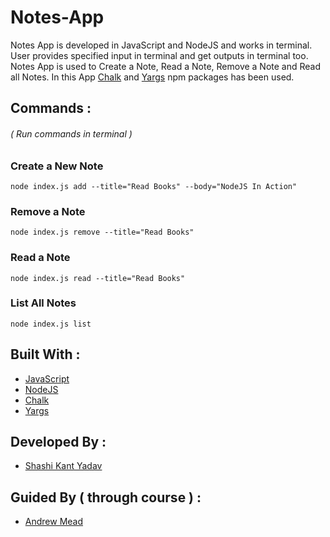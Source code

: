 # Notes-App
Notes App is developed in JavaScript and NodeJS and works in terminal. User provides specified input in terminal and get outputs in terminal too. Notes App is used to Create
a Note, Read a Note, Remove a Note and Read all Notes. In this App [Chalk](https://www.npmjs.com/package/chalk) and [Yargs](https://www.npmjs.com/package/yargs) npm packages has been used.


## Commands : 
###### ( Run commands in terminal )

### Create a New Note
``` node index.js add --title="Read Books" --body="NodeJS In Action" ```

### Remove a Note
``` node index.js remove --title="Read Books" ```

### Read a Note
``` node index.js read --title="Read Books" ```

### List All Notes
``` node index.js list ```


## Built With :
- [JavaScript](https://developer.mozilla.org/en-US/docs/Web/JavaScript)
- [NodeJS](https://nodejs.org/en/)
- [Chalk](https://www.npmjs.com/package/chalk)
- [Yargs](https://www.npmjs.com/package/yargs)

## Developed By :
* [Shashi Kant Yadav](https://github.com/shashikant712)

## Guided By ( through course ) :
* [Andrew Mead](https://github.com/andrewjmead)

